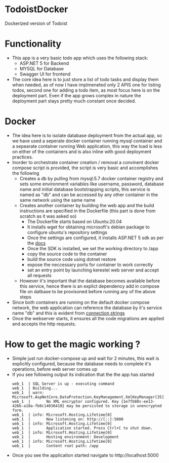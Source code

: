 # TodoistDocker
Dockerized version of Todoist

# Functionality
 - This app is a very basic todo app which uses the following stack: 
   - ASP.NET 5 for Backend
   - MYSQL for Database
   - Swagger UI for frontend
  - The core idea here is to just store a list of todo tasks and display them when needed, as of now I have implmeneted only 2 APIS one for listing todos,
    second one for adding a todo item, as most focus here is on the deployment part. Even if the app grows complex in nature the deployment part stays
    pretty much constant once decided.
# Docker 
  - The idea here is to isolate database deployment from the actual app, so we have used a seperate docker container running mysql container and a sepearate
    container running Web application, this way the load is less on either of the containers and is also inline with good deployment practices.
  - Inorder to orchestrate container creation / removal a convinent docker compose script is provided, the script is very basic and accomplishes the following
     - Creates a db by pulling from mysql:5.7 docker container registry and sets some environment variables like username, password, database name and initial 
       database bootstrapping scripts, this service is named as "db"  and can be accessed by any other container in the same network using the same name
     - Creates another container by building the web app and the build instructions are specified in the Dockerfile (this part is done from scratch as it was asked so)
        - The Dockerfile starts based on Ubuntu:20.04
        - It installs wget for obtaining microsoft's debian package to configure ubuntu's repository settings
        - Once the settings are configured, it installs ASP.NET 5 sdk as per the [docs](https://docs.microsoft.com/en-us/dotnet/core/install/linux-ubuntu)
        - Once the SDK is installed, we set the working directory to /app 
        - copy the source code to the container
        - build the source code using dotnet restore
        - expose the neccessary ports for container to work correctly
        - set an entry point by launching kerestel web server and accept all requests
      - However it's important that the database becomes available before this service, hence there is an explict dependency add in compose file on datbase to be provisoned 
        before running any of the above steps
   - Since both containers are running on the default docker compose network, the web application can reference the database by it's service name "db" and this is 
     evident from [connection strings](https://github.com/sasi-1995/TodoistDocker/blob/78a7ffe83c29b47e4176a8352c55b99b1c06bfe8/Todoist/appsettings.json#L3) 
   - Once the webserver starts, it ensures all the code migrations are applied and accepts the http requests.

# How to get the magic working ?
  - Simple just run docker-compose up and wait for 2 minutes, this wait is explicitly configured, because the database needs to complete it's operations, before web server
    comes up
  - If you see following output its indication that the the app has started 
    ```
    web_1  | SQL Server is up - executing command
    web_1  | Building...
    web_1  | warn: Microsoft.AspNetCore.DataProtection.KeyManagement.XmlKeyManager[35]
    web_1  |       No XML encryptor configured. Key {1e7fb80c-ee13-426b-a18a-fb0c14036410} may be persisted to storage in unencrypted form.
    web_1  | info: Microsoft.Hosting.Lifetime[0]
    web_1  |       Now listening on: http://[::]:5000
    web_1  | info: Microsoft.Hosting.Lifetime[0]
    web_1  |       Application started. Press Ctrl+C to shut down.
    web_1  | info: Microsoft.Hosting.Lifetime[0]
    web_1  |       Hosting environment: Development
    web_1  | info: Microsoft.Hosting.Lifetime[0]
    web_1  |       Content root path: /app
    ```
  - Once you see the application started navigate to http://localhost:5000
  
